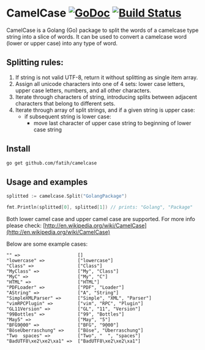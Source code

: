 # CamelCase [![GoDoc](http://img.shields.io/badge/go-documentation-blue.svg?style=flat-square)](http://godoc.org/github.com/fatih/camelcase) [![Build Status](http://img.shields.io/travis/fatih/camelcase.svg?style=flat-square)](https://travis-ci.org/fatih/camelcase)

CamelCase is a Golang (Go) package to split the words of a camelcase type
string into a slice of words. It can be used to convert a camelcase word (lower
or upper case) into any type of word.

## Splitting rules:

1. If string is not valid UTF-8, return it without splitting as
   single item array.
2. Assign all unicode characters into one of 4 sets: lower case
   letters, upper case letters, numbers, and all other characters.
3. Iterate through characters of string, introducing splits
   between adjacent characters that belong to different sets.
4. Iterate through array of split strings, and if a given string
   is upper case:
   * if subsequent string is lower case:
     * move last character of upper case string to beginning of
       lower case string

## Install

```bash
go get github.com/fatih/camelcase
```

## Usage and examples

```go
splitted := camelcase.Split("GolangPackage")

fmt.Println(splitted[0], splitted[1]) // prints: "Golang", "Package"
```

Both lower camel case and upper camel case are supported. For more info please
check: [http://en.wikipedia.org/wiki/CamelCase](http://en.wikipedia.org/wiki/CamelCase)

Below are some example cases:

```
"" =>                     []
"lowercase" =>            ["lowercase"]
"Class" =>                ["Class"]
"MyClass" =>              ["My", "Class"]
"MyC" =>                  ["My", "C"]
"HTML" =>                 ["HTML"]
"PDFLoader" =>            ["PDF", "Loader"]
"AString" =>              ["A", "String"]
"SimpleXMLParser" =>      ["Simple", "XML", "Parser"]
"vimRPCPlugin" =>         ["vim", "RPC", "Plugin"]
"GL11Version" =>          ["GL", "11", "Version"]
"99Bottles" =>            ["99", "Bottles"]
"May5" =>                 ["May", "5"]
"BFG9000" =>              ["BFG", "9000"]
"BöseÜberraschung" =>     ["Böse", "Überraschung"]
"Two  spaces" =>          ["Two", "  ", "spaces"]
"BadUTF8\xe2\xe2\xa1" =>  ["BadUTF8\xe2\xe2\xa1"]
```
